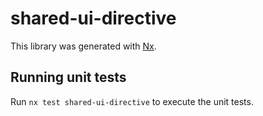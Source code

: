 # shared-ui-directive

This library was generated with [Nx](https://nx.dev).

## Running unit tests

Run `nx test shared-ui-directive` to execute the unit tests.
